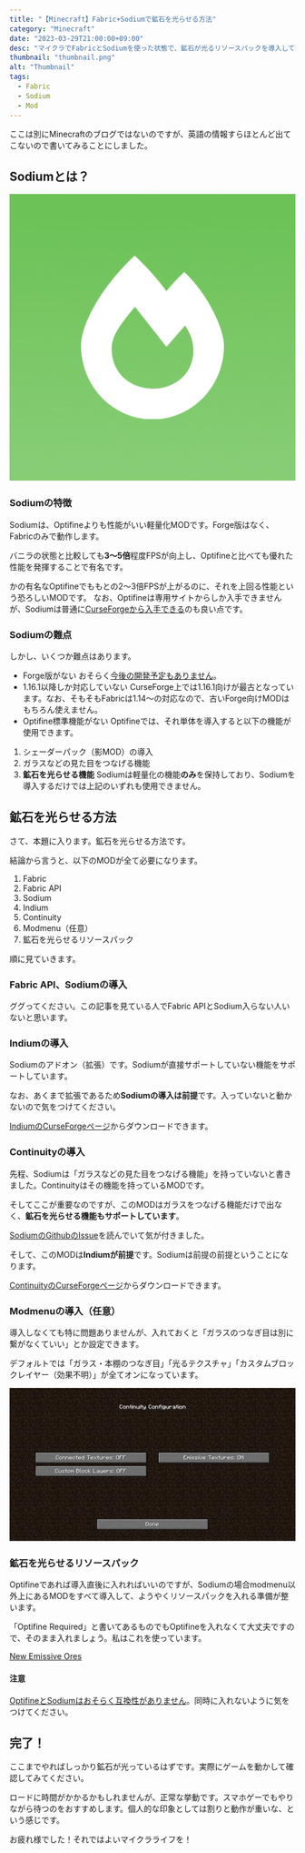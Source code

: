 ```yaml
---
title: "【Minecraft】Fabric+Sodiumで鉱石を光らせる方法"
category: "Minecraft"
date: "2023-03-29T21:00:00+09:00"
desc: "マイクラでFabricとSodiumを使った状態で、鉱石が光るリソースパックを導入して動作させる方法について解説しています。Optifineなしでも導入可能です。"
thumbnail: "thumbnail.png"
alt: "Thumbnail"
tags:
  - Fabric
  - Sodium
  - Mod
---
```


ここは別にMinecraftのブログではないのですが、英語の情報すらほとんど出てこないので書いてみることにしました。

## Sodiumとは？
![Sodiumのロゴ](sodium.png)

### Sodiumの特徴
Sodiumは、Optifineよりも性能がいい軽量化MODです。Forge版はなく、Fabricのみで動作します。

バニラの状態と比較しても**3～5倍**程度FPSが向上し、Optifineと比べても優れた性能を発揮することで有名です。

かの有名なOptifineでももとの2～3倍FPSが上がるのに、それを上回る性能という恐ろしいMODです。
なお、Optifineは専用サイトからしか入手できませんが、Sodiumは普通に[CurseForgeから入手できる](https://www.curseforge.com/minecraft/mc-mods/sodium/files)のも良い点です。

### Sodiumの難点
しかし、いくつか難点はあります。

- Forge版がない
おそらく[今後の開発予定もありません](https://github.com/CaffeineMC/caffeine-meta/wiki/FAQ#where-are-the-forge-versions-of-your-mods)。
- 1.16.1以降しか対応していない
CurseForge上では1.16.1向けが最古となっています。なお、そもそもFabricは1.14～の対応なので、古いForge向けMODはもちろん使えません。
- Optifine標準機能がない
Optifineでは、それ単体を導入すると以下の機能が使用できます。
1. シェーダーパック（影MOD）の導入
1. ガラスなどの見た目をつなげる機能
1. **鉱石を光らせる機能**
Sodiumは軽量化の機能**のみ**を保持しており、Sodiumを導入するだけでは上記のいずれも使用できません。

## 鉱石を光らせる方法
さて、本題に入ります。鉱石を光らせる方法です。

結論から言うと、以下のMODが全て必要になります。

1. Fabric
1. Fabric API
1. Sodium
1. Indium
1. Continuity
1. Modmenu（任意）
1. 鉱石を光らせるリソースパック

順に見ていきます。

### Fabric API、Sodiumの導入
ググってください。この記事を見ている人でFabric APIとSodium入らない人いないと思います。

### Indiumの導入
Sodiumのアドオン（拡張）です。Sodiumが直接サポートしていない機能をサポートしています。

なお、あくまで拡張であるため**Sodiumの導入は前提**です。入っていないと動かないので気をつけてください。

[IndiumのCurseForgeページ](https://www.curseforge.com/minecraft/mc-mods/indium/files)からダウンロードできます。

### Continuityの導入
先程、Sodiumは「ガラスなどの見た目をつなげる機能」を持っていないと書きました。Continuityはその機能を持っているMODです。

そしてここが重要なのですが、このMODはガラスをつなげる機能だけで出なく、**鉱石を光らせる機能もサポートしています**。

[SodiumのGithubのIssue](https://github.com/CaffeineMC/sodium-fabric/issues/1370)を読んでいて気が付きました。

そして、このMODは**Indiumが前提**です。Sodiumは前提の前提ということになります。

[ContinuityのCurseForgeページ](https://www.curseforge.com/minecraft/mc-mods/continuity)からダウンロードできます。

### Modmenuの導入（任意）
導入しなくても特に問題ありませんが、入れておくと「ガラスのつなぎ目は別に繋がなくていい」とか設定できます。

デフォルトでは「ガラス・本棚のつなぎ目」「光るテクスチャ」「カスタムブロックレイヤー（効果不明）」が全てオンになっています。

![設定画面](settings.png)

### 鉱石を光らせるリソースパック
Optifineであれば導入直後に入れればいいのですが、Sodiumの場合modmenu以外上にあるMODをすべて導入して、ようやくリソースパックを入れる準備が整います。

「Optifine Required」と書いてあるものでもOptifineを入れなくて大丈夫ですので、そのまま入れましょう。私はこれを使っています。

[New Emissive Ores](https://www.curseforge.com/minecraft/texture-packs/emissive-ores-1-17)

#### 注意
[OptifineとSodiumはおそらく互換性がありません](https://www.reddit.com/r/Optifine/comments/hzk9yd/is_sodium_a_performance_enhancing_mod_compatible/)。同時に入れないように気をつけてください。

## 完了！
ここまでやればしっかり鉱石が光っているはずです。実際にゲームを動かして確認してみてください。

ロードに時間がかかるかもしれませんが、正常な挙動です。スマホゲーでもやりながら待つのをおすすめします。個人的な印象としては割りと動作が重いな、という感じです。

お疲れ様でした！それではよいマイクラライフを！